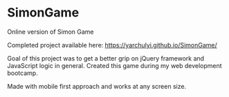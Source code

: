 # SimonGame
Online version of Simon Game

Completed project available here: https://yarchulyi.github.io/SimonGame/

Goal of this project was to get a better grip on jQuery framework and JavaScript logic in general. Created this game during my web development bootcamp.

Made with mobile first approach and works at any screen size.
